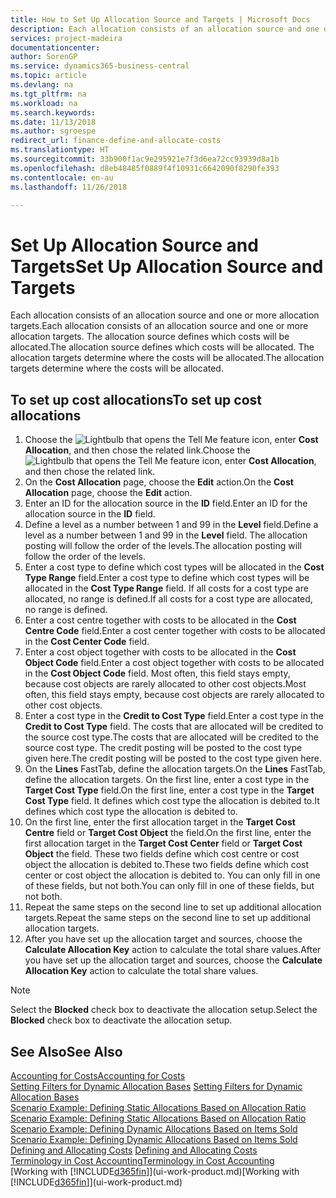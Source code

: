 ```yaml
---
title: How to Set Up Allocation Source and Targets | Microsoft Docs
description: Each allocation consists of an allocation source and one or more allocation targets. The allocation source defines which costs will be allocated. The allocation targets determine where the costs will be allocated.
services: project-madeira
documentationcenter: 
author: SorenGP
ms.service: dynamics365-business-central
ms.topic: article
ms.devlang: na
ms.tgt_pltfrm: na
ms.workload: na
ms.search.keywords: 
ms.date: 11/13/2018
ms.author: sgroespe
redirect_url: finance-define-and-allocate-costs
ms.translationtype: HT
ms.sourcegitcommit: 33b900f1ac9e295921e7f3d6ea72cc93939d8a1b
ms.openlocfilehash: d8eb48485f0889f4f10931c6642090f8290fe393
ms.contentlocale: en-au
ms.lasthandoff: 11/26/2018

---
```

# <a name="set-up-allocation-source-and-targets"></a><span data-ttu-id="c24b2-105">Set Up Allocation Source and Targets</span><span class="sxs-lookup"><span data-stu-id="c24b2-105">Set Up Allocation Source and Targets</span></span>
<span data-ttu-id="c24b2-106">Each allocation consists of an allocation source and one or more allocation targets.</span><span class="sxs-lookup"><span data-stu-id="c24b2-106">Each allocation consists of an allocation source and one or more allocation targets.</span></span> <span data-ttu-id="c24b2-107">The allocation source defines which costs will be allocated.</span><span class="sxs-lookup"><span data-stu-id="c24b2-107">The allocation source defines which costs will be allocated.</span></span> <span data-ttu-id="c24b2-108">The allocation targets determine where the costs will be allocated.</span><span class="sxs-lookup"><span data-stu-id="c24b2-108">The allocation targets determine where the costs will be allocated.</span></span>  

## <a name="to-set-up-cost-allocations"></a><span data-ttu-id="c24b2-109">To set up cost allocations</span><span class="sxs-lookup"><span data-stu-id="c24b2-109">To set up cost allocations</span></span>  
1.  <span data-ttu-id="c24b2-110">Choose the ![Lightbulb that opens the Tell Me feature](media/ui-search/search_small.png "Tell me what you want to do") icon, enter **Cost Allocation**, and then chose the related link.</span><span class="sxs-lookup"><span data-stu-id="c24b2-110">Choose the ![Lightbulb that opens the Tell Me feature](media/ui-search/search_small.png "Tell me what you want to do") icon, enter **Cost Allocation**, and then chose the related link.</span></span>  
2.  <span data-ttu-id="c24b2-111">On the **Cost Allocation** page, choose the **Edit** action.</span><span class="sxs-lookup"><span data-stu-id="c24b2-111">On the **Cost Allocation** page, choose the **Edit** action.</span></span>  
3.  <span data-ttu-id="c24b2-112">Enter an ID for the allocation source in the **ID** field.</span><span class="sxs-lookup"><span data-stu-id="c24b2-112">Enter an ID for the allocation source in the **ID** field.</span></span>  
4.  <span data-ttu-id="c24b2-113">Define a level as a number between 1 and 99 in the **Level** field.</span><span class="sxs-lookup"><span data-stu-id="c24b2-113">Define a level as a number between 1 and 99 in the **Level** field.</span></span> <span data-ttu-id="c24b2-114">The allocation posting will follow the order of the levels.</span><span class="sxs-lookup"><span data-stu-id="c24b2-114">The allocation posting will follow the order of the levels.</span></span>  
5.  <span data-ttu-id="c24b2-115">Enter a cost type to define which cost types will be allocated in the **Cost Type Range** field.</span><span class="sxs-lookup"><span data-stu-id="c24b2-115">Enter a cost type to define which cost types will be allocated in the **Cost Type Range** field.</span></span> <span data-ttu-id="c24b2-116">If all costs for a cost type are allocated, no range is defined.</span><span class="sxs-lookup"><span data-stu-id="c24b2-116">If all costs for a cost type are allocated, no range is defined.</span></span>  
6.  <span data-ttu-id="c24b2-117">Enter a cost centre together with costs to be allocated in the **Cost Centre Code** field.</span><span class="sxs-lookup"><span data-stu-id="c24b2-117">Enter a cost center together with costs to be allocated in the **Cost Center Code** field.</span></span>  
7.  <span data-ttu-id="c24b2-118">Enter a cost object together with costs to be allocated in the **Cost Object Code** field.</span><span class="sxs-lookup"><span data-stu-id="c24b2-118">Enter a cost object together with costs to be allocated in the **Cost Object Code** field.</span></span> <span data-ttu-id="c24b2-119">Most often, this field stays empty, because cost objects are rarely allocated to other cost objects.</span><span class="sxs-lookup"><span data-stu-id="c24b2-119">Most often, this field stays empty, because cost objects are rarely allocated to other cost objects.</span></span>  
8.  <span data-ttu-id="c24b2-120">Enter a cost type in the **Credit to Cost Type** field.</span><span class="sxs-lookup"><span data-stu-id="c24b2-120">Enter a cost type in the **Credit to Cost Type** field.</span></span> <span data-ttu-id="c24b2-121">The costs that are allocated will be credited to the source cost type.</span><span class="sxs-lookup"><span data-stu-id="c24b2-121">The costs that are allocated will be credited to the source cost type.</span></span> <span data-ttu-id="c24b2-122">The credit posting will be posted to the cost type given here.</span><span class="sxs-lookup"><span data-stu-id="c24b2-122">The credit posting will be posted to the cost type given here.</span></span>  
9. <span data-ttu-id="c24b2-123">On the **Lines** FastTab, define the allocation targets.</span><span class="sxs-lookup"><span data-stu-id="c24b2-123">On the **Lines** FastTab, define the allocation targets.</span></span> <span data-ttu-id="c24b2-124">On the first line, enter a cost type in the **Target Cost Type** field.</span><span class="sxs-lookup"><span data-stu-id="c24b2-124">On the first line, enter a cost type in the **Target Cost Type** field.</span></span> <span data-ttu-id="c24b2-125">It defines which cost type the allocation is debited to.</span><span class="sxs-lookup"><span data-stu-id="c24b2-125">It defines which cost type the allocation is debited to.</span></span>  
10. <span data-ttu-id="c24b2-126">On the first line, enter the first allocation target in the **Target Cost Centre** field or **Target Cost Object** the field.</span><span class="sxs-lookup"><span data-stu-id="c24b2-126">On the first line, enter the first allocation target in the **Target Cost Center** field or **Target Cost Object** the field.</span></span> <span data-ttu-id="c24b2-127">These two fields define which cost centre or cost object the allocation is debited to.</span><span class="sxs-lookup"><span data-stu-id="c24b2-127">These two fields define which cost center or cost object the allocation is debited to.</span></span> <span data-ttu-id="c24b2-128">You can only fill in one of these fields, but not both.</span><span class="sxs-lookup"><span data-stu-id="c24b2-128">You can only fill in one of these fields, but not both.</span></span>  
11. <span data-ttu-id="c24b2-129">Repeat the same steps on the second line to set up additional allocation targets.</span><span class="sxs-lookup"><span data-stu-id="c24b2-129">Repeat the same steps on the second line to set up additional allocation targets.</span></span>  
12. <span data-ttu-id="c24b2-130">After you have set up the allocation target and sources, choose the **Calculate Allocation Key** action to calculate the total share values.</span><span class="sxs-lookup"><span data-stu-id="c24b2-130">After you have set up the allocation target and sources, choose the **Calculate Allocation Key** action to calculate the total share values.</span></span>  

> [!NOTE]  
>  <span data-ttu-id="c24b2-131">Select the **Blocked** check box to deactivate the allocation setup.</span><span class="sxs-lookup"><span data-stu-id="c24b2-131">Select the **Blocked** check box to deactivate the allocation setup.</span></span>  

## <a name="see-also"></a><span data-ttu-id="c24b2-132">See Also</span><span class="sxs-lookup"><span data-stu-id="c24b2-132">See Also</span></span>  
[<span data-ttu-id="c24b2-133">Accounting for Costs</span><span class="sxs-lookup"><span data-stu-id="c24b2-133">Accounting for Costs</span></span>](finance-manage-cost-accounting.md)  
 <span data-ttu-id="c24b2-134">[Setting Filters for Dynamic Allocation Bases](finance-setting-filters-for-dynamic-allocation-bases.md) </span><span class="sxs-lookup"><span data-stu-id="c24b2-134">[Setting Filters for Dynamic Allocation Bases](finance-setting-filters-for-dynamic-allocation-bases.md) </span></span>  
 <span data-ttu-id="c24b2-135">[Scenario Example: Defining Static Allocations Based on Allocation Ratio](finance-scenario-example-defining-static-allocations-based-on-allocation-ratio.md) </span><span class="sxs-lookup"><span data-stu-id="c24b2-135">[Scenario Example: Defining Static Allocations Based on Allocation Ratio](finance-scenario-example-defining-static-allocations-based-on-allocation-ratio.md) </span></span>  
 <span data-ttu-id="c24b2-136">[Scenario Example: Defining Dynamic Allocations Based on Items Sold](finance-scenario-example-defining-dynamic-allocations-based-on-items-sold.md) </span><span class="sxs-lookup"><span data-stu-id="c24b2-136">[Scenario Example: Defining Dynamic Allocations Based on Items Sold](finance-scenario-example-defining-dynamic-allocations-based-on-items-sold.md) </span></span>  
 <span data-ttu-id="c24b2-137">[Defining and Allocating Costs](finance-define-and-allocate-costs.md) </span><span class="sxs-lookup"><span data-stu-id="c24b2-137">[Defining and Allocating Costs](finance-define-and-allocate-costs.md) </span></span>  
 [<span data-ttu-id="c24b2-138">Terminology in Cost Accounting</span><span class="sxs-lookup"><span data-stu-id="c24b2-138">Terminology in Cost Accounting</span></span>](finance-terminology-in-cost-accounting.md)  
 <span data-ttu-id="c24b2-139">[Working with [!INCLUDE[d365fin](includes/d365fin_md.md)]](ui-work-product.md)</span><span class="sxs-lookup"><span data-stu-id="c24b2-139">[Working with [!INCLUDE[d365fin](includes/d365fin_md.md)]](ui-work-product.md)</span></span>

